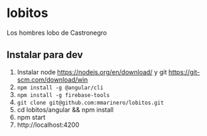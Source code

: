 # lobitos
Los hombres lobo de Castronegro

## Instalar para dev

1. Instalar node https://nodejs.org/en/download/ y git https://git-scm.com/download/win
2. `npm install -g @angular/cli`
3. `npm install -g firebase-tools`
3. `git clone git@github.com:mmarinero/lobitos.git`
4. cd lobitos/angular && npm install 
5. npm start
6. http://localhost:4200
